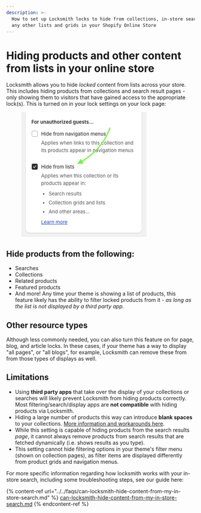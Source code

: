```yaml
---
description: >-
  How to set up Locksmith locks to hide from collections, in-store searches, and
  any other lists and grids in your Shopify Online Store
---
```


# Hiding products and other content from lists in your online store

Locksmith allows you to hide _locked_ content from lists across your store. This includes hiding products from collections and search result pages - only showing them to visitors that have gained access to the appropriate lock(s). This is turned on in your lock settings on your lock page:

<figure><img src="../../.gitbook/assets/Screenshot 2025-07-15 at 15.07.49.png" alt=""><figcaption></figcaption></figure>

## Hide products from the following:

* Searches
* Collections
* Related products
* Featured products
* And more! Any time your theme is showing a list of products, this feature likely has the ability to filter locked products from it - _as long as the list is not displayed by a third party app._

## Other resource types

Although less commonly needed, you can also turn this feature on for page, blog, and article locks. In these cases, if your theme has a way to display "all pages", or "all blogs", for example, Locksmith can remove these from from those types of displays as well.

## Limitations

* Using **third party apps** that take over the display of your collections or searches will likely prevent Locksmith from hiding products correctly. Most filtering/search/display apps are **not compatible** with hiding products via Locksmith.
* Hiding a large number of products this way can introduce **blank spaces** to your collections. [More information and workarounds here](../../faqs/faq-i-see-blank-spaces-in-my-collections-and-or-searches-when-locking.md).
* While this setting is capable of hiding products from the search results _page_, it cannot always remove products from search results that are fetched dynamically (i.e. shows results as you type).
* This setting cannot hide filtering options in your theme's filter menu (shown on collection pages), as filter items are displayed differently from product grids and navigation menus.

For more specific information regarding how locksmith works with your in-store search, including some troubleshooting steps, see our guide here:

{% content-ref url="../../faqs/can-locksmith-hide-content-from-my-in-store-search.md" %}
[can-locksmith-hide-content-from-my-in-store-search.md](../../faqs/can-locksmith-hide-content-from-my-in-store-search.md)
{% endcontent-ref %}

